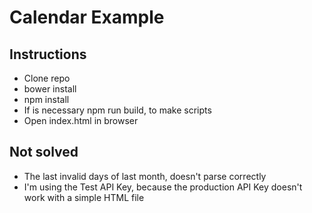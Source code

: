 # Calendar Example

## Instructions

- Clone repo
- bower install
- npm install
- If is necessary npm run build, to make scripts
- Open index.html in browser

## Not solved

- The last invalid days of last month, doesn't parse correctly
- I'm using the Test API Key, because the production API Key doesn't work with a simple HTML file

